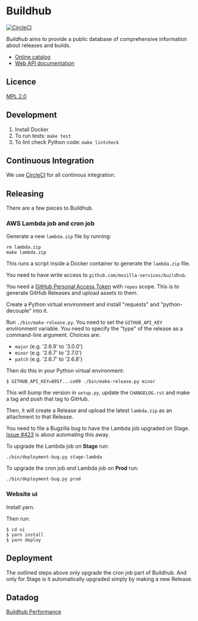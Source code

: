 # Buildhub

[![CircleCI](https://circleci.com/gh/mozilla-services/buildhub.svg?style=svg)](https://circleci.com/gh/mozilla-services/buildhub)

_Buildhub_ aims to provide a public database of comprehensive information about releases and builds.

* [Online catalog](https://mozilla-services.github.io/buildhub/)
* [Web API documentation](https://buildhub.readthedocs.io)

## Licence

[MPL 2.0](http://www.mozilla.org/MPL/2.0/)

## Development

1.  Install Docker
2.  To run tests: `make test`
3.  To lint check Python code: `make lintcheck`

## Continuous Integration

We use [CircleCI](https://circleci.com/gh/mozilla-services/buildhub)
for all continous integration.

## Releasing

There are a few pieces to Buildhub.

### AWS Lambda job and cron job

Generate a new `lambda.zip` file by running:

    rm lambda.zip
    make lambda.zip

This runs a script inside a Docker container to generate the `lambda.zip`
file.

You need to have write access to `github.com/mozilla-services/buildhub`.

You need a [GitHub Personal Access Token](https://github.com/settings/tokens)
with `repos` scope. This is to generate GitHub Releases and upload assets
to them.

Create a Python virtual environment and install "requests" and "python-decouple"
into it.

Run `./bin/make-release.py`. You need to set the `GITHUB_API_KEY` environment
variable. You need to specify the "type" of the release as a command-line
argument. Choices are:

* `major` (e.g. '2.6.9' to '3.0.0')
* `minor` (e.g. '2.6.7' to '2.7.0')
* `patch` (e.g. '2.6.7' to '2.6.8')

Then do this in your Python virtual environment:

    $ GITHUB_API_KEY=895f...ce09 ./bin/make-release.py minor

This will bump the version in `setup.py`, update the `CHANGELOG.rst` and
make a tag and push that tag to GitHub.

Then, it will create a Release and upload the latest `lambda.zip` as an
attachment to that Release.

You need to file a Bugzilla bug to have the Lambda job upgraded on Stage.
[Issue #423](https://github.com/mozilla-services/buildhub/issues/423)
is about automating this away.

To upgrade the Lambda job on **Stage** run:

    ./bin/deployment-bug.py stage-lambda

To upgrade the cron job _and_ Lambda job on **Prod** run:

    ./bin/deployment-bug.py prod

### Website ui

Install yarn.

Then run:

    $ cd ui
    $ yarn install
    $ yarn deploy

## Deployment

The outlined steps above only upgrade the cron job part of Buildhub.
And only for Stage is it automatically upgraded simply by making a new
Release.

## Datadog

[Buildhub Performance](https://app.datadoghq.com/dash/794559/buildhub-performance)
